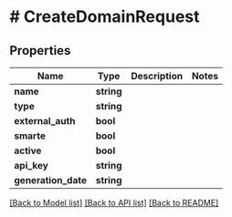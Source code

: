# # CreateDomainRequest

## Properties

Name | Type | Description | Notes
------------ | ------------- | ------------- | -------------
**name** | **string** |  |
**type** | **string** |  |
**external_auth** | **bool** |  |
**smarte** | **bool** |  |
**active** | **bool** |  |
**api_key** | **string** |  |
**generation_date** | **string** |  |

[[Back to Model list]](../../README.md#models) [[Back to API list]](../../README.md#endpoints) [[Back to README]](../../README.md)
